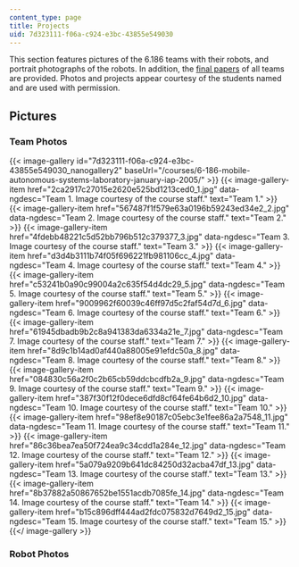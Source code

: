```yaml
---
content_type: page
title: Projects
uid: 7d323111-f06a-c924-e3bc-43855e549030
---
```


This section features pictures of the 6.186 teams with their robots, and portrait photographs of the robots. In addition, the [final papers](#papers) of all teams are provided. Photos and projects appear courtesy of the students named and are used with permission.

Pictures
--------

### Team Photos
{{< image-gallery id="7d323111-f06a-c924-e3bc-43855e549030_nanogallery2" baseUrl="/courses/6-186-mobile-autonomous-systems-laboratory-january-iap-2005/" >}}
{{< image-gallery-item href="2ca2917c27015e2620e525bd1213ced0_1.jpg" data-ngdesc="Team 1. Image courtesy of the course staff." text="Team 1." >}}
{{< image-gallery-item href="567487f1f579e63a0196b59243ed34e2_2.jpg" data-ngdesc="Team 2. Image courtesy of the course staff." text="Team 2." >}}
{{< image-gallery-item href="4fdebb48221c5d52bb796b512c379377_3.jpg" data-ngdesc="Team 3. Image courtesy of the course staff." text="Team 3." >}}
{{< image-gallery-item href="d3d4b3111b74f05f696221fb981106cc_4.jpg" data-ngdesc="Team 4. Image courtesy of the course staff." text="Team 4." >}}
{{< image-gallery-item href="c53241b0a90c99004a2c635f54d4dc29_5.jpg" data-ngdesc="Team 5. Image courtesy of the course staff." text="Team 5." >}}
{{< image-gallery-item href="9009962f60039c46ff97d5c2faf54d7d_6.jpg" data-ngdesc="Team 6. Image courtesy of the course staff." text="Team 6." >}}
{{< image-gallery-item href="61945dbadb9b2c8a941383da6334a21e_7.jpg" data-ngdesc="Team 7. Image courtesy of the course staff." text="Team 7." >}}
{{< image-gallery-item href="8d9c1b14ad0af440a88005e91efdc50a_8.jpg" data-ngdesc="Team 8. Image courtesy of the course staff." text="Team 8." >}}
{{< image-gallery-item href="084830c56a2f0c2b65cb59ddcbcdfb2a_9.jpg" data-ngdesc="Team 9. Image courtesy of the course staff." text="Team 9." >}}
{{< image-gallery-item href="387f30f12f0dece6dfd8cf64fe64b6d2_10.jpg" data-ngdesc="Team 10. Image courtesy of the course staff." text="Team 10." >}}
{{< image-gallery-item href="98ef8e90187c05ebc3e1fee86a2a7548_11.jpg" data-ngdesc="Team 11. Image courtesy of the course staff." text="Team 11." >}}
{{< image-gallery-item href="86c36bea7ea50f724ea9c34cdd1a284e_12.jpg" data-ngdesc="Team 12. Image courtesy of the course staff." text="Team 12." >}}
{{< image-gallery-item href="5a079a9209b641dc84250d32acba47df_13.jpg" data-ngdesc="Team 13. Image courtesy of the course staff." text="Team 13." >}}
{{< image-gallery-item href="8b37882a50867652be1551acdb7085fe_14.jpg" data-ngdesc="Team 14. Image courtesy of the course staff." text="Team 14." >}}
{{< image-gallery-item href="b15c896dff444ad2fdc075832d7649d2_15.jpg" data-ngdesc="Team 15. Image courtesy of the course staff." text="Team 15." >}}
{{</ image-gallery >}}
### Robot Photos